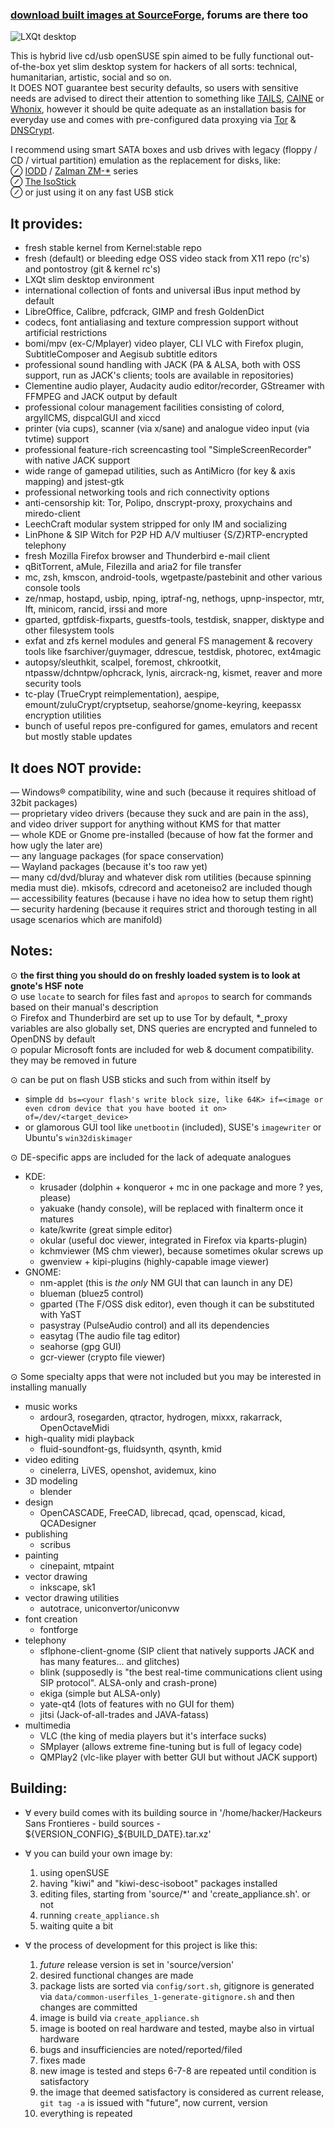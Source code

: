 ### [download built images at SourceForge](https://sourceforge.net/p/hackeurs-sans-frontieres), forums are there too  
![LXQt desktop](https://sourceforge.net/p/hackeurs-sans-frontieres/screenshot/screenshot_4.png)  

This is hybrid live cd/usb openSUSE spin aimed to be fully functional out-of-the-box yet slim desktop system for hackers of all sorts: technical, humanitarian, artistic, social and so on.  
It DOES NOT guarantee best security defaults, so users with sensitive needs are advised to direct their attention to something like [TAILS](https://tails.boum.org), [CAINE](https://www.caine-live.net) or [Whonix](https://www.whonix.org), however it should be quite adequate as an installation basis for everyday use and comes with pre-configured data proxying via [Tor](https://www.torproject.org/about/overview.html) & [DNSCrypt](http://dnscrypt.org).

I recommend using smart SATA boxes and usb drives with legacy (floppy / CD / virtual partition) emulation as the replacement for disks, like:  
⊘ [IODD](https://iodd.co.kr) / [Zalman ZM-\*](https://www.zalman.com/global/product/CategorySecond_Pic.php) series  
⊘ [The IsoStick](https://isostick.com)  
⊘ or just using it on any fast USB stick  

It provides:
------------
* fresh stable kernel from Kernel:stable repo
* fresh (default) or bleeding edge OSS video stack from X11 repo (rc's) and pontostroy (git & kernel rc's)
* LXQt slim desktop environment
* international collection of fonts and universal iBus input method by default
* LibreOffice, Calibre, pdfcrack, GIMP and fresh GoldenDict
* codecs, font antialiasing and texture compression support without artificial restrictions
* bomi/mpv (ex-C/Mplayer) video player, CLI VLC with Firefox plugin, SubtitleComposer and Aegisub subtitle editors
* professional sound handling with JACK (PA & ALSA, both with OSS support, run as JACK's clients; tools are available in repositories)
* Clementine audio player, Audacity audio editor/recorder, GStreamer with FFMPEG and JACK output by default
* professional colour management facilities consisting of colord, argyllCMS, dispcalGUI and xiccd
* printer (via cups), scanner (via x/sane) and analogue video input (via tvtime) support
* professional feature-rich screencasting tool "SimpleScreenRecorder" with native JACK support
* wide range of gamepad utilities, such as AntiMicro (for key & axis mapping) and jstest-gtk
* professional networking tools and rich connectivity options
* anti-censorship kit: Tor, Polipo, dnscrypt-proxy, proxychains and miredo-client
* LeechCraft modular system stripped for only IM and socializing
* LinPhone & SIP Witch for P2P HD A/V multiuser {S/Z}RTP-encrypted telephony
* fresh Mozilla Firefox browser and Thunderbird e-mail client
* qBitTorrent, aMule, Filezilla and aria2 for file transfer
* mc, zsh, kmscon, android-tools, wgetpaste/pastebinit and other various console tools
* ze/nmap, hostapd, usbip, nping, iptraf-ng, nethogs, upnp-inspector, mtr, lft, minicom, rancid, irssi and more
* gparted, gptfdisk-fixparts, guestfs-tools, testdisk, snapper, disktype and other filesystem tools
* exfat and zfs kernel modules and general FS management & recovery tools like fsarchiver/guymager, ddrescue, testdisk, photorec, ext4magic
* autopsy/sleuthkit, scalpel, foremost, chkrootkit, ntpassw/dchntpw/ophcrack, lynis, aircrack-ng, kismet, reaver and more security tools
* tc-play (TrueCrypt reimplementation), aespipe, emount/zuluCrypt/cryptsetup, seahorse/gnome-keyring, keepassx encryption utilities
* bunch of useful repos pre-configured for games, emulators and recent but mostly stable updates

It does NOT provide:
--------------------
— Windows® compatibility, wine and such (because it requires shitload of 32bit packages)  
— proprietary video drivers (because they suck and are pain in the ass), and video driver support for anything without KMS for that matter  
— whole KDE or Gnome pre-installed (because of how fat the former and how ugly the later are)  
— any language packages (for space conservation)  
— Wayland packages (because it's too raw yet)   
— many cd/dvd/bluray and whatever disk rom utilities (because spinning media must die). mkisofs, cdrecord and acetoneiso2 are included though  
— accessibility features (because i have no idea how to setup them right)  
— security hardening (because it requires strict and thorough testing in all usage scenarios which are manifold)  

Notes:
------
⊙  **the first thing you should do on freshly loaded system is to look at gnote's HSF note**  
⊙ use `locate` to search for files fast and `apropos` to search for commands based on their manual's description  
⊙ Firefox and Thunderbird are set up to use Tor by default, *_proxy variables are also globally set, DNS queries are encrypted and funneled to OpenDNS by default  
⊙ popular Microsoft fonts are included for web & document compatibility. they may be removed in future  

⊙ can be put on flash USB sticks and such from within itself by  
* simple `dd bs=<your flash's write block size, like 64K> if=<image or even cdrom device that you have booted it on> of=/dev/<target_device>`
* or glamorous GUI tool like `unetbootin` (included), SUSE's `imagewriter` or Ubuntu's `win32diskimager`

⊙ DE-specific apps are included for the lack of adequate analogues  
* KDE:  
  * krusader (dolphin + konqueror + mc in one package and more ? yes, please)  
  * yakuake (handy console), will be replaced with finalterm once it matures  
  * kate/kwrite (great simple editor)  
  * okular (useful doc viewer, integrated in Firefox via kparts-plugin)  
  * kchmviewer (MS chm viewer), because sometimes okular screws up  
  * gwenview + kipi-plugins (highly-capable image viewer)  
* GNOME:  
  * nm-applet (this is _the only_ NM GUI that can launch in any DE)  
  * blueman (bluez5 control)  
  * gparted (The F/OSS disk editor), even though it can be substituted with YaST  
  * pasystray (PulseAudio control) and all its dependencies  
  * easytag (The audio file tag editor)  
  * seahorse (gpg GUI)  
  * gcr-viewer (crypto file viewer)  

⊙ Some specialty apps that were not included but you may be interested in installing manually  
* music works  
  * ardour3, rosegarden, qtractor, hydrogen, mixxx, rakarrack, OpenOctaveMidi  
* high-quality midi playback  
  * fluid-soundfont-gs, fluidsynth, qsynth, kmid  
* video editing  
  * cinelerra, LiVES, openshot, avidemux, kino  
* 3D modeling  
  * blender  
* design  
  * OpenCASCADE, FreeCAD, librecad, qcad, openscad, kicad, QCADesigner  
* publishing  
  * scribus  
* painting  
  * cinepaint, mtpaint  
* vector drawing  
  * inkscape, sk1  
* vector drawing utilities  
  * autotrace, uniconvertor/uniconvw  
* font creation  
  * fontforge  
* telephony  
  * sflphone-client-gnome (SIP client that natively supports JACK and has many features... and glitches)  
  * blink (supposedly is "the best real-time communications client using SIP protocol". ALSA-only and crash-prone)  
  * ekiga (simple but ALSA-only)  
  * yate-qt4 (lots of features with no GUI for them)  
  * jitsi (Jack-of-all-trades and JAVA-fatass)  
* multimedia  
  * VLC (the king of media players but it's interface sucks)  
  * SMplayer (allows extreme fine-tuning but is full of legacy code)  
  * QMPlay2 (vlc-like player with better GUI but without JACK support)  

Building:
---------
* ∀ every build comes with its building source in '/home/hacker/Hackeurs Sans Frontieres - build sources - ${VERSION_CONFIG}_${BUILD_DATE}.tar.xz'
* ∀ you can build your own image by:
 	1. using openSUSE
 	2. having "kiwi" and "kiwi-desc-isoboot" packages installed
 	3. editing files, starting from 'source/*' and 'create_appliance.sh'. or not
 	4. running `create_appliance.sh`
 	5. waiting quite a bit

* ∀ the process of development for this project is like this:
 	01. _future_ release version is set in 'source/version'
 	02. desired functional changes are made
 	03. package lists are sorted via `config/sort.sh`, gitignore is generated via `data/common-userfiles_1-generate-gitignore.sh` and then changes are committed
 	04. image is build via `create_appliance.sh`
 	05. image is booted on real hardware and tested, maybe also in virtual hardware
 	06. bugs and insufficiencies are noted/reported/filed
 	07. fixes made
 	08. new image is tested and steps 6-7-8 are repeated until condition is satisfactory
 	09. the image that deemed satisfactory is considered as current release, `git tag -a` is issued with "future", now current, version
 	10. everything is repeated
